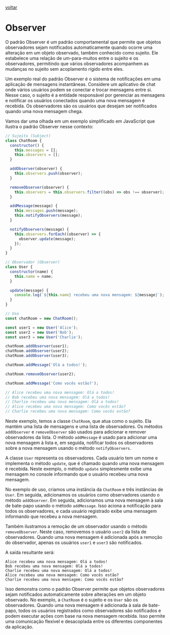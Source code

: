 [voltar](/README.md)

# Observer

O padrão Observer é um padrão comportamental que permite que objetos observadores sejam notificados automaticamente quando ocorre uma alteração em um objeto observado, também conhecido como sujeito. Ele estabelece uma relação de um-para-muitos entre o sujeito e os observadores, permitindo que vários observadores acompanhem as mudanças no sujeito sem acoplamento rígido entre eles.

Um exemplo real do padrão Observer é o sistema de notificações em uma aplicação de mensagens instantâneas. Considere um aplicativo de chat onde vários usuários podem se conectar e trocar mensagens entre si. Nesse caso, o sujeito é a entidade responsável por gerenciar as mensagens e notificar os usuários conectados quando uma nova mensagem é recebida. Os observadores são os usuários que desejam ser notificados quando uma nova mensagem chega.

Vamos dar uma olhada em um exemplo simplificado em JavaScript que ilustra o padrão Observer nesse contexto:

```js
// Sujeito (Subject)
class ChatRoom {
  constructor() {
    this.messages = [];
    this.observers = [];
  }

  addObserver(observer) {
    this.observers.push(observer);
  }

  removeObserver(observer) {
    this.observers = this.observers.filter((obs) => obs !== observer);
  }

  addMessage(message) {
    this.messages.push(message);
    this.notifyObservers(message);
  }

  notifyObservers(message) {
    this.observers.forEach((observer) => {
      observer.update(message);
    });
  }
}

// Observador (Observer)
class User {
  constructor(name) {
    this.name = name;
  }

  update(message) {
    console.log(`${this.name} recebeu uma nova mensagem: ${message}`);
  }
}

// Uso
const chatRoom = new ChatRoom();

const user1 = new User('Alice');
const user2 = new User('Bob');
const user3 = new User('Charlie');

chatRoom.addObserver(user1);
chatRoom.addObserver(user2);
chatRoom.addObserver(user3);

chatRoom.addMessage('Olá a todos!');

chatRoom.removeObserver(user2);

chatRoom.addMessage('Como vocês estão?');

// Alice recebeu uma nova mensagem: Olá a todos!
// Bob recebeu uma nova mensagem: Olá a todos!
// Charlie recebeu uma nova mensagem: Olá a todos!
// Alice recebeu uma nova mensagem: Como vocês estão?
// Charlie recebeu uma nova mensagem: Como vocês estão?

```

Neste exemplo, temos a classe `ChatRoom`, que atua como o sujeito. Ela mantém uma lista de mensagens e uma lista de observadores. Os métodos `addObserver` e `removeObserver` são usados para adicionar e remover observadores da lista. O método `addMessage` é usado para adicionar uma nova mensagem à lista e, em seguida, notificar todos os observadores sobre a nova mensagem usando o método `notifyObservers`.

A classe `User` representa os observadores. Cada usuário tem um nome e implementa o método `update`, que é chamado quando uma nova mensagem é recebida. Neste exemplo, o método `update` simplesmente exibe uma mensagem no console informando que o usuário recebeu uma nova mensagem.

No exemplo de uso, criamos uma instância da `ChatRoom` e três instâncias de `User`. Em seguida, adicionamos os usuários como observadores usando o método `addObserver`. Em seguida, adicionamos uma nova mensagem à sala de bate-papo usando o método `addMessage`. Isso aciona a notificação para todos os observadores, e cada usuário registrado exibe uma mensagem informando que recebeu a nova mensagem.

Também ilustramos a remoção de um observador usando o método `removeObserver`. Neste caso, removemos o usuário `user2` da lista de observadores. Quando uma nova mensagem é adicionada após a remoção do observador, apenas os usuários `user1` e `user3` são notificados.

A saída resultante será:

    Alice recebeu uma nova mensagem: Olá a todos!
    Bob recebeu uma nova mensagem: Olá a todos!
    Charlie recebeu uma nova mensagem: Olá a todos!
    Alice recebeu uma nova mensagem: Como vocês estão?
    Charlie recebeu uma nova mensagem: Como vocês estão?

Isso demonstra como o padrão Observer permite que objetos observadores sejam notificados automaticamente sobre alterações em um objeto observado. No exemplo, a `ChatRoom` é o sujeito e os `User` são os observadores. Quando uma nova mensagem é adicionada à sala de bate-papo, todos os usuários registrados como observadores são notificados e podem executar ações com base na nova mensagem recebida. Isso permite uma comunicação flexível e desacoplada entre os diferentes componentes da aplicação.
